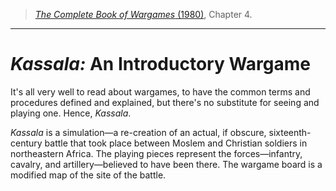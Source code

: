 > [*The Complete Book of Wargames* (1980)][tcbw], Chapter 4.

[tcbw]: https://www.google.com/books/edition/The_Complete_Book_of_Wargames/5giXGAAACAAJ

---

# *Kassala:* An Introductory Wargame

It's all very well to read about wargames, to have the common terms and procedures defined and explained, but there's no substitute for seeing and playing one.
Hence, *Kassala*.

*Kassala* is a simulation&mdash;a re-creation of an actual, if obscure, sixteenth-century battle that took place between Moslem and Christian soldiers in northeastern Africa.
The playing pieces represent the forces&mdash;infantry, cavalry, and artillery&mdash;believed to have been there.
The wargame board is a modified map of the site of the battle.
